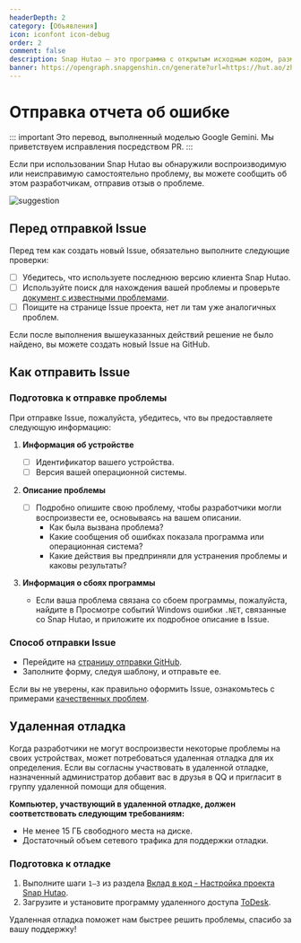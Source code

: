 ```yaml
---
headerDepth: 2
category: [Объявления]
icon: iconfont icon-debug
order: 2
comment: false
description: Snap Hutao — это программа с открытым исходным кодом, размещенная на GitHub. Мы также используем функцию GitHub Issues для сбора отзывов о проблемах. Вы можете отправлять отчеты о проблемах через GitHub Issues.
banner: https://opengraph.snapgenshin.cn/generate?url=https://hut.ao/zh/statements/bug-report.html
---
```


# Отправка отчета об ошибке

::: important
Это перевод, выполненный моделью Google Gemini. Мы приветствуем исправления посредством PR.
:::

Если при использовании Snap Hutao вы обнаружили воспроизводимую или неисправимую самостоятельно проблему, вы можете сообщить об этом разработчикам, отправив отзыв о проблеме.

![suggestion](https://img.alicdn.com/imgextra/i3/1797064093/O1CN01jXBMbe1g6du15k9kx_!!1797064093.jpg_.webp)

## Перед отправкой Issue

Перед тем как создать новый Issue, обязательно выполните следующие проверки:

- [ ] Убедитесь, что используете последнюю версию клиента Snap Hutao.
- [ ] Используйте поиск для нахождения вашей проблемы и проверьте [документ с известными проблемами](../advanced/known-issue.md).
- [ ] Поищите на странице Issue проекта, нет ли там уже аналогичных проблем.

Если после выполнения вышеуказанных действий решение не было найдено, вы можете создать новый Issue на GitHub.

## Как отправить Issue

### Подготовка к отправке проблемы

При отправке Issue, пожалуйста, убедитесь, что вы предоставляете следующую информацию:

1. **Информация об устройстве**

   - [ ] Идентификатор вашего устройства.
   - [ ] Версия вашей операционной системы.

2. **Описание проблемы**

   - [ ] Подробно опишите свою проблему, чтобы разработчики могли воспроизвести ее, основываясь на вашем описании.
     - Как была вызвана проблема?
     - Какие сообщения об ошибках показала программа или операционная система?
     - Какие действия вы предприняли для устранения проблемы и каковы результаты?

3. **Информация о сбоях программы**

   - Если ваша проблема связана со сбоем программы, пожалуйста, найдите в Просмотре событий Windows ошибки `.NET`, связанные со Snap Hutao, и приложите их подробное описание в Issue.

### Способ отправки Issue

- Перейдите на [страницу отправки GitHub](https://github.com/DGP-Studio/Snap.Hutao/issues/new/choose).
- Заполните форму, следуя шаблону, и отправьте ее.

Если вы не уверены, как правильно оформить Issue, ознакомьтесь с примерами [качественных проблем](https://github.com/DGP-Studio/Snap.Hutao/issues?q=is%3Aissue%20label%3A%E4%BC%98%E8%B4%A8%E9%97%AE%E9%A2%98).

## Удаленная отладка

Когда разработчики не могут воспроизвести некоторые проблемы на своих устройствах, может потребоваться удаленная отладка для их определения. Если вы согласны участвовать в удаленной отладке, назначенный администратор добавит вас в друзья в QQ и пригласит в группу удаленной помощи для общения.

**Компьютер, участвующий в удаленной отладке, должен соответствовать следующим требованиям:**

- Не менее 15 ГБ свободного места на диске.
- Достаточный объем сетевого трафика для поддержки отладки.

### Подготовка к отладке

1. Выполните шаги `1–3` из раздела [Вклад в код - Настройка проекта Snap Hutao](../development/contribute.md#设置-snaphutao-项目).
2. Загрузите и установите программу удаленного доступа [ToDesk](https://www.todesk.com/download.html).

Удаленная отладка поможет нам быстрее решить проблемы, спасибо за вашу поддержку!
